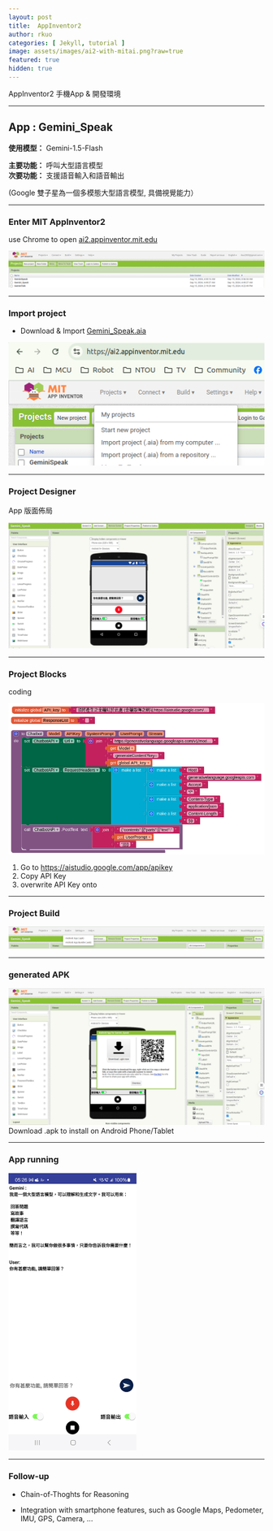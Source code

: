```yaml
---
layout: post
title:  AppInventor2
author: rkuo
categories: [ Jekyll, tutorial ]
image: assets/images/ai2-with-mitai.png?raw=true
featured: true
hidden: true
---
```


AppInventor2 手機App & 開發環境

---
## App : Gemini_Speak

**使用模型：** Gemini-1.5-Flash <br>

**主要功能：** 呼叫大型語言模型 <br>
**次要功能：** 支援語音輸入和語音輸出<br>

(Google 雙子星為一個多模態大型語言模型, 具備視覺能力）<br>

---
### Enter MIT AppInventor2
use Chrome to open [ai2.appinventor.mit.edu](https://ai2.appinventor.mit.edu/)<br>

![](https://github.com/rkuo2000/GenAI-projects/blob/master/assets/images/ai2_appinventor.png?raw=true)

---
### Import project
* Download & Import [Gemini_Speak.aia](https://github.com/rkuo2000/GenAI/blob/main/Gemini_Speak.aia)<br>

![](https://github.com/rkuo2000/GenAI-projects/blob/master/assets/images/ai2_import_project.png?raw=true)

---
### Project Designer
App 版面佈局<br>

![](https://github.com/rkuo2000/GenAI-projects/blob/master/assets/images/ai2_Gemini_Speak.png?raw=true)<br>

---
### Project Blocks 
coding<br>

![](https://github.com/rkuo2000/GenAI-projects/blob/master/assets/images/ai2_Gemini_Speak_Blocks_starting.png?raw=true)<br>

1. Go to https://aistudio.google.com/app/apikey
2. Copy API Key
3. overwrite API Key onto 

---
### Project Build
![](https://github.com/rkuo2000/GenAI-projects/blob/master/assets/images/ai2_Gemini_Speak_build_apk.png?raw=true)<br>

---
### generated APK
![](https://github.com/rkuo2000/GenAI-projects/blob/master/assets/images/ai2_Gemini_Speak_APK_QR.png?raw=true)<br>
Download .apk to install on Android Phone/Tablet

---
### App running
<p><img width="50%" height="50%" src="https://github.com/rkuo2000/GenAI-projects/blob/master/assets/images/ai2_Gemini_Speak_running.jpg?raw=true"></p>

---
### Follow-up

* Chain-of-Thoghts for Reasoning

* Integration with smartphone features, such as Google Maps, Pedometer, IMU, GPS, Camera, ...

